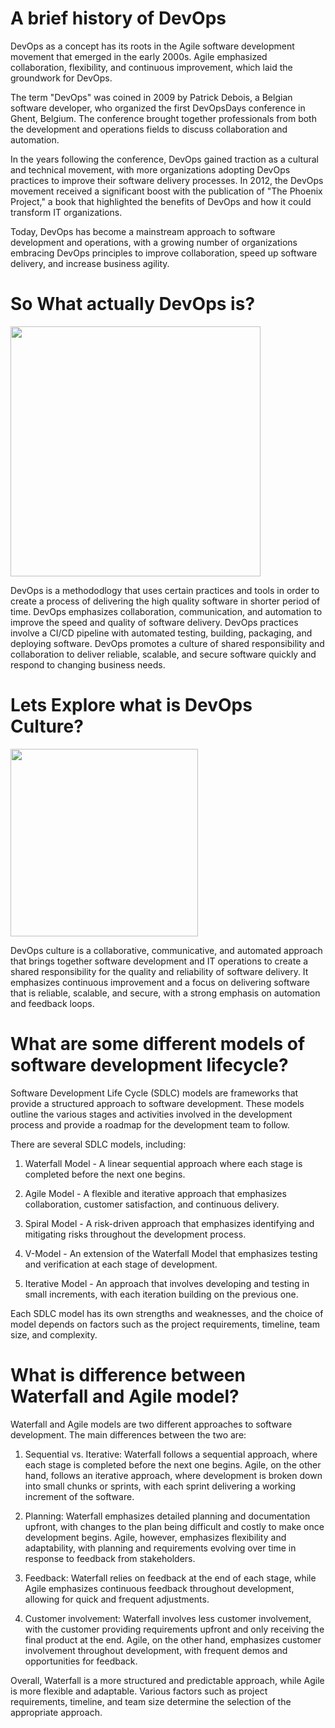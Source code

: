 # A brief history of DevOps

DevOps as a concept has its roots in the Agile software development movement that emerged in the early 2000s. Agile emphasized collaboration, flexibility, and continuous improvement, which laid the groundwork for DevOps.

The term "DevOps" was coined in 2009 by Patrick Debois, a Belgian software developer, who organized the first DevOpsDays conference in Ghent, Belgium. The conference brought together professionals from both the development and operations fields to discuss collaboration and automation.

In the years following the conference, DevOps gained traction as a cultural and technical movement, with more organizations adopting DevOps practices to improve their software delivery processes. In 2012, the DevOps movement received a significant boost with the publication of "The Phoenix Project," a book that highlighted the benefits of DevOps and how it could transform IT organizations.

Today, DevOps has become a mainstream approach to software development and operations, with a growing number of organizations embracing DevOps principles to improve collaboration, speed up software delivery, and increase business agility.

# So What actually DevOps is? 

<img src="https://user-images.githubusercontent.com/125795058/227446329-4fe7922e-dc2f-497c-8ff5-3c6ce1e3d9c9.png"  width=400 />

DevOps is a methododlogy that uses certain practices and tools in order to create a process of delivering the high quality software in shorter period of time. DevOps emphasizes collaboration, communication, and automation to improve the speed and quality of software delivery. DevOps practices involve a CI/CD pipeline with automated testing, building, packaging, and deploying software. DevOps promotes a culture of shared responsibility and collaboration to deliver reliable, scalable, and secure software quickly and respond to changing business needs.

# Lets Explore what is DevOps Culture?

<img src="https://user-images.githubusercontent.com/125795058/227448368-4929a80a-ff0f-42e0-a661-ee95185d7799.jpg" width=300 />

DevOps culture is a collaborative, communicative, and automated approach that brings together software development and IT operations to create a shared responsibility for the quality and reliability of software delivery. It emphasizes continuous improvement and a focus on delivering software that is reliable, scalable, and secure, with a strong emphasis on automation and feedback loops.

# What are some different models of software development lifecycle?

Software Development Life Cycle (SDLC) models are frameworks that provide a structured approach to software development. These models outline the various stages and activities involved in the development process and provide a roadmap for the development team to follow.

There are several SDLC models, including:

1) Waterfall Model - A linear sequential approach where each stage is completed before the next one begins.

2) Agile Model - A flexible and iterative approach that emphasizes collaboration, customer satisfaction, and continuous delivery.

3) Spiral Model - A risk-driven approach that emphasizes identifying and mitigating risks throughout the development process.

4) V-Model - An extension of the Waterfall Model that emphasizes testing and verification at each stage of development.

5) Iterative Model - An approach that involves developing and testing in small increments, with each iteration building on the previous one.

Each SDLC model has its own strengths and weaknesses, and the choice of model depends on factors such as the project requirements, timeline, team size, and complexity.

# What is difference between Waterfall and Agile model?

Waterfall and Agile models are two different approaches to software development. The main differences between the two are:

1) Sequential vs. Iterative: Waterfall follows a sequential approach, where each stage is completed before the next one begins. Agile, on the other hand, follows an iterative approach, where development is broken down into small chunks or sprints, with each sprint delivering a working increment of the software.

2) Planning: Waterfall emphasizes detailed planning and documentation upfront, with changes to the plan being difficult and costly to make once development begins. Agile, however, emphasizes flexibility and adaptability, with planning and requirements evolving over time in response to feedback from stakeholders.

3) Feedback: Waterfall relies on feedback at the end of each stage, while Agile emphasizes continuous feedback throughout development, allowing for quick and frequent adjustments.

4) Customer involvement: Waterfall involves less customer involvement, with the customer providing requirements upfront and only receiving the final product at the end. Agile, on the other hand, emphasizes customer involvement throughout development, with frequent demos and opportunities for feedback.

Overall, Waterfall is a more structured and predictable approach, while Agile is more flexible and adaptable. Various factors such as project requirements, timeline, and team size determine the selection of the appropriate approach.




